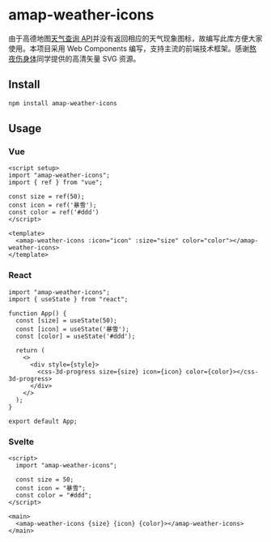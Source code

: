 # amap-weather-icons

由于高德地图[天气查询 API](https://lbs.amap.com/api/webservice/guide/api/weatherinfo/#t1)并没有返回相应的天气现象图标，故编写此库方便大家使用。本项目采用 Web Components 编写，支持主流的前端技术框架。感谢[熬夜伤身体](https://www.figma.com/community/file/951406898106793162)同学提供的高清矢量 SVG 资源。

## Install

```bash
npm install amap-weather-icons
```

## Usage

### Vue

```vue
<script setup>
import "amap-weather-icons";
import { ref } from "vue";

const size = ref(50);
const icon = ref('暴雪');
const color = ref('#ddd')
</script>

<template>
  <amap-weather-icons :icon="icon" :size="size" color="color"></amap-weather-icons>
</template>
```

### React

```react
import "amap-weather-icons";
import { useState } from "react";

function App() {
  const [size] = useState(50);
  const [icon] = useState('暴雪');
  const [color] = useState('#ddd');

  return (
    <>
      <div style={style}>
        <css-3d-progress size={size} icon={icon} color={color}></css-3d-progress>
      </div>
    </>
  );
}

export default App;
```

### Svelte

```svelte
<script>
  import "amap-weather-icons";

  const size = 50;
  const icon = "暴雪";
  const color = "#ddd";
</script>

<main>
  <amap-weather-icons {size} {icon} {color}></amap-weather-icons>
</main>
```



